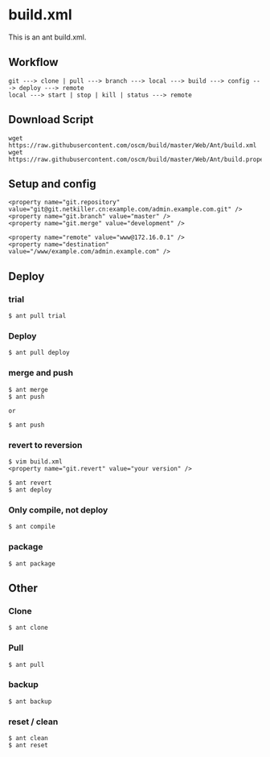 # build.xml

This is an ant build.xml.

## Workflow

	git ---> clone | pull ---> branch ---> local ---> build ---> config ---> deploy ---> remote
	local ---> start | stop | kill | status ---> remote

## Download Script

	wget https://raw.githubusercontent.com/oscm/build/master/Web/Ant/build.xml
	wget https://raw.githubusercontent.com/oscm/build/master/Web/Ant/build.properties
	
## Setup and config

	<property name="git.repository" value="git@git.netkiller.cn:example.com/admin.example.com.git" />
	<property name="git.branch" value="master" />
	<property name="git.merge" value="development" />

	<property name="remote" value="www@172.16.0.1" />
	<property name="destination" value="/www/example.com/admin.example.com" />
	
## Deploy

### trial
	$ ant pull trial
	
### Deploy

	$ ant pull deploy

### merge and push 

	$ ant merge
	$ ant push
	
	or 
	
	$ ant push

### revert to reversion

	$ vim build.xml 
	<property name="git.revert" value="your version" />
	
	$ ant revert
	$ ant deploy

### Only compile, not deploy

	$ ant compile
	
### package
	$ ant package

	
	
## Other 

### Clone 

	$ ant clone
	
### Pull
	$ ant pull 

### backup
	$ ant backup
	
### reset / clean

	$ ant clean
	$ ant reset





